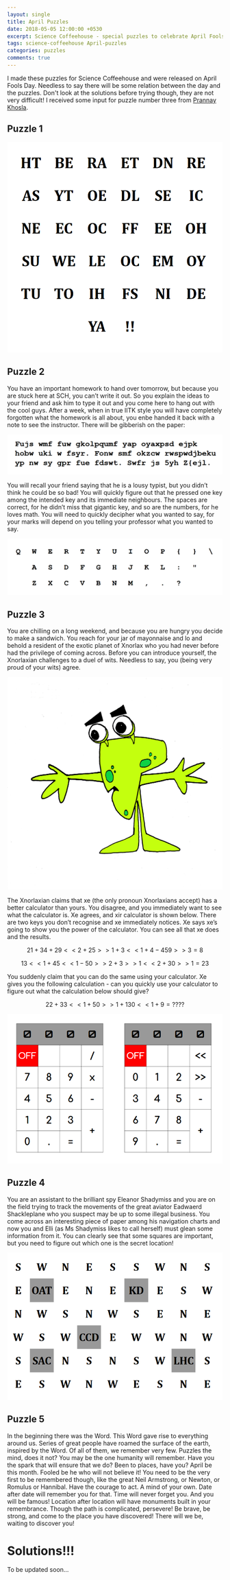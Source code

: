 ```yaml
---
layout: single
title: April Puzzles
date: 2018-05-05 12:00:00 +0530
excerpt: Science Coffeehouse - special puzzles to celebrate April Fools Day
tags: science-coffeehouse April-puzzles
categories: puzzles
comments: true
---
```


I made these puzzles for Science Coffeehouse and were released on April Fools Day. Needless to say there will be some relation between the day and the puzzles. Don't look at the solutions before trying though, they are not very difficult! I received some input for puzzle number three from [Prannay Khosla](http://prannay.com/).

## Puzzle 1 

![](/assets/welcome.png)

## Puzzle 2
You have an important homework to hand over tomorrow, but because you are stuck here at SCH, you can’t write it out. So you explain the ideas to your friend and ask him to type it out and you come here to hang out with the cool guys. After a week, when in true IITK style you will have completely forgotten what the homework is all about, you enbe handed it back with a note to see the instructor. There will be gibberish on the paper:

![](/assets/text.png)

You will recall your friend saying that he is a lousy typist, but you didn’t think he could be so bad! You will quickly figure out that he pressed one key among the intended key and its immediate neighbours. The spaces are correct, for he didn’t miss that gigantic key, and so are the numbers, for he loves math. You will need to quickly decipher what you wanted to say, for your marks will depend on you telling your professor what you wanted to say.

![](/assets/keyboard.png)

## Puzzle 3 
You are chilling on a long weekend, and because you are hungry you
decide to make a sandwich. You reach for your jar of mayonnaise and lo
and behold a resident of the exotic planet of Xnorlax who you had never
before had the privilege of coming across. Before you can introduce
yourself, the Xnorlaxian challenges to a duel of wits. Needless to say,
you (being very proud of your wits) agree.

![](/assets/xnor.png)

The Xnorlaxian claims that xe (the only pronoun Xnorlaxians accept)
has a better calculator than yours. You disagree, and you immediately
want to see what the calculator is. Xe agrees, and xir calculator is
shown below. There are two keys you don’t recognise and xe immediately
notices. Xe says xe’s going to show you the power of the calculator. You
can see all that xe does and the results.

$$ 21 + 34 + 29 << 2 + 25 >> 1 + 3 << 1 + 4 - 459 >> 3 = 8 $$


$$ 13 << 1 + 45 << 1 - 50 >> 2 + 3 >> 1 << 2 + 30 >> 1 = 23 $$

You suddenly claim that you can do the same using your calculator. Xe
gives you the following calculation - can you quickly use your calculator
to figure out what the calculation below should give?

$$ 22 + 33 << 1 + 50 >> 1 + 130 << 1 + 9 = ???? $$

![](/assets/calc.png)

## Puzzle 4
You are an assistant to the brilliant spy Eleanor Shadymiss and you are
on the field trying to track the movements of the great aviator
Eadwaerd Shackleplane who you suspect may be up to some illegal
business. You come across an interesting piece of paper among his
navigation charts and now you and Elli (as Ms Shadymiss likes to call
herself) must glean some information from it. You can clearly see that
some squares are important, but you need to figure out which one is the
secret location!

![](/assets/map.png)

## Puzzle 5

In the beginning there was the Word. This Word gave rise to everything around us. Series of great people have roamed the surface of the earth, inspired by the Word. Of all of them, we remember very few. Puzzles the mind, does it not? You may be the one humanity will remember. Have you the spark that will ensure that we do? Been to places, have you? April be this month. Fooled be he who will not believe it! You need to be the very first to be remembered though, like the great Neil Armstrong, or Newton, or Romulus or Hannibal. Have the courage to act. A mind of your own. Date after date will remember you for that. Time will never forget you. And you will be famous! Location after location will have monuments built in your remembrance. Though the path is complicated, persevere! Be brave, be strong, and come to the place you have discovered! There will we be, waiting to discover you!

# Solutions!!!

To be updated soon...